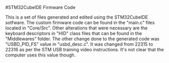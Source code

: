 #STM32CubeIDE Firmware Code

This is a set of files generated and edited using the STM32CubeIDE sotfware. The custom firmware code can be found in the "main.c" files located in "Core/Src". Other alterations that were necessary are the keyboard descriptors in "HID" class
files that can be found in the "Middlewares" folder. The other change done to the generated code was "USBD_PID_FS" value in "usbd_desc.c". It was changed from 22315 to 22316 as per the STM USB training video instructions. It's not clear that the computer uses this value though.
